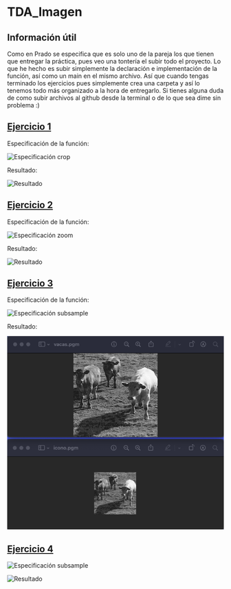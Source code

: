 # TDA_Imagen


## Información útil  

Como en Prado se especifica que es solo uno de la pareja los que tienen que entregar la práctica, pues veo una tontería el subir todo el proyecto. Lo que he hecho es subir simplemente la declaración e implementación de la función, así como un main en el mismo archivo. Así que cuando tengas terminado los ejercicios pues simplemente crea una carpeta y así lo tenemos todo más organizado a la hora de entregarlo. Si tienes alguna duda de como subir archivos al github desde la terminal o de lo que sea dime sin problema :)

## [Ejercicio 1](Ej_1/Ej_1.cpp)  

Especificación de la función:  

![Especificación crop](Imágenes/es_ej1.png)  

Resultado:  

![Resultado](Imágenes/crop.png) 

## [Ejercicio 2](Ej_2/Ej_2.cpp)  

Especificación de la función:

![Especificación zoom](Imágenes/es_ej2.png) 

Resultado: 

![Resultado](Imágenes/zoom.png) 

## [Ejercicio 3](Ej_3/Ej_3.cpp)  

Especificación de la función:  

![Especificación subsample](Imágenes/es_ej3.png)  

Resultado:

![Resultado](Imágenes/icono.png)

## [Ejercicio 4](Ej_4/Ej_4.cpp) 

![Especificación subsample](Imágenes/es_ej4.png)  

![Resultado](Imágenes/contraste.png)


